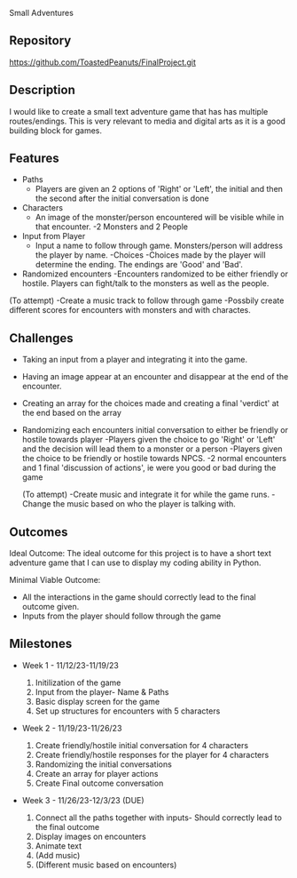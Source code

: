 Small Adventures

## Repository
https://github.com/ToastedPeanuts/FinalProject.git

## Description
I would like to create a small text adventure game that has has multiple routes/endings.
This is very relevant to media and digital arts as it is a good building block for games. 

## Features
- Paths
	- Players are given an 2 options of 'Right' or 'Left', the initial and then the second after
   	the initial conversation is done
- Characters
	- An image of the monster/person encountered will be visible while in that encounter.
   	-2 Monsters and 2 People
- Input from Player
	- Input a name to follow through game. Monsters/person will address the player by name.
-Choices
  	-Choices made by the player will determine the ending. The endings are 'Good' and 'Bad'.
- Randomized encounters
 	 -Encounters randomized to be either friendly or hostile. Players can fight/talk to the monsters
  	as well as the people.

(To attempt)
-Create a music track to follow through game
-Possbily create different scores for encounters with monsters and with charactes.

## Challenges
- Taking an input from a player and integrating it into the game.
- Having an image appear at an encounter and disappear at the end of the encounter.
- Creating an array for the choices made and creating a final 'verdict' at the end
  based on the array
- Randomizing each encounters initial conversation to either be friendly or hostile
  towards player
-Players given the choice to go 'Right' or 'Left' and the decision will lead them to
  a monster or a person
-Players given the choice to be friendly or hostile towards NPCS.
-2 normal encounters and 1 final 'discussion of actions', ie were you good or bad
  during the game

  (To attempt)
  -Create music and integrate it for while the game runs.
  -Change the music based on who the player is talking with.

## Outcomes
Ideal Outcome:
The ideal outcome for this project is to have a short text adventure game that I can
use to display my coding ability in Python. 

Minimal Viable Outcome:
- All the interactions in the game should correctly lead to the final outcome given.
- Inputs from the player should follow through the game

## Milestones

- Week 1 - 11/12/23-11/19/23
  1. Initilization of the game 
  2. Input from the player- Name & Paths 
  3. Basic display screen for the game 
  4. Set up structures for encounters with 5 characters 

- Week 2 - 11/19/23-11/26/23
  1. Create friendly/hostile initial conversation for 4 characters
  2. Create friendly/hostile responses for the player for 4 characters
  3. Randomizing the initial conversations
  4. Create an array for player actions
  5. Create Final outcome conversation

- Week 3 - 11/26/23-12/3/23 (DUE)
  1. Connect all the paths together with inputs- Should correctly lead
     to the final outcome 
  2. Display images on encounters
  3. Animate text 
  4. (Add music)
  5. (Different music based on encounters)
